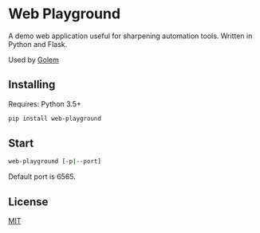 # Web Playground


A demo web application useful for sharpening automation tools. Written in Python and Flask.

Used by [Golem](https://github.com/golemhq/golem)

## Installing

Requires: Python 3.5+

```bash
pip install web-playground
```

## Start

```bash
web-playground [-p|--port]
```

Default port is 6565.

## License

[MIT](https://tldrlegal.com/license/mit-license)